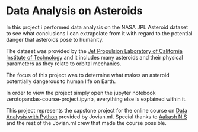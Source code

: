 # Data Analysis on Asteroids

In this project i performed data analysis on the NASA JPL Asteroid dataset to see what conclusions I can extrapolate from it with regard to the potential danger that asteroids pose to humanity.

The dataset was provided by the [Jet Propulsion Laboratory of California Institute of Technology](https://ssd.jpl.nasa.gov/sbdb_query.cgi) and it includes many asteroids 
and their physical parameters as they relate to orbital mechanics. 

The focus of this project was to determine what makes an asteroid potentially dangerous to human life on Earth.

In order to view the project simply open the jupyter notebook zerotopandas-course-project.ipynb, everything else is explained within it.

This project represents the capstone project for the online course on [Data Analysis with Python](https://jovian.ai/learn/data-analysis-with-python-zero-to-pandas) provided by Jovian.ml.
Special thanks to [Aakash N S](https://medium.com/@aakashns) and the rest of the Jovian.ml crew that made the course possible.
